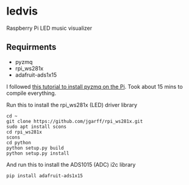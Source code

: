# ledvis
Raspberry Pi LED music visualizer

## Requirments

 * pyzmq
 * rpi_ws281x
 * adafruit-ads1x15

I followed [this tutorial to install pyzmq on the Pi](https://github.com/MonsieurV/ZeroMQ-RPi). Took about 15 mins to compile everything.

Run this to install the rpi_ws281x (LED) driver library
```
cd ~
git clone https://github.com/jgarff/rpi_ws281x.git
sudo apt install scons
cd rpi_ws281x
scons
cd python
python setup.py build
python setup.py install
```

And run this to install the ADS1015 (ADC) i2c library
```
pip install adafruit-ads1x15
```